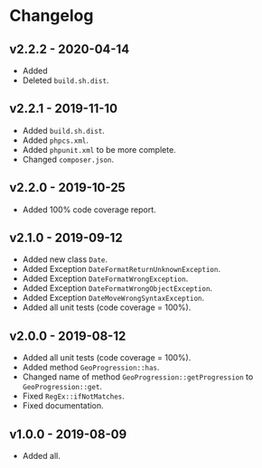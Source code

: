 # Changelog

## v2.2.2 - 2020-04-14

- Added
- Deleted `build.sh.dist`.

## v2.2.1 - 2019-11-10

- Added `build.sh.dist`.
- Added `phpcs.xml`.
- Added `phpunit.xml` to be more complete.
- Changed `composer.json`.

## v2.2.0 - 2019-10-25

- Added 100% code coverage report.

## v2.1.0 - 2019-09-12

- Added new class `Date`.
- Added Exception `DateFormatReturnUnknownException`.
- Added Exception `DateFormatWrongException`.
- Added Exception `DateFormatWrongObjectException`.
- Added Exception `DateMoveWrongSyntaxException`.
- Added all unit tests (code coverage = 100%).

## v2.0.0 - 2019-08-12

- Added all unit tests (code coverage = 100%).
- Added method `GeoProgression::has`.
- Changed name of method `GeoProgression::getProgression` to `GeoProgression::get`.
- Fixed `RegEx::ifNotMatches`.
- Fixed documentation.

## v1.0.0 - 2019-08-09

- Added all.
